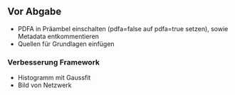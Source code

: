 ## Vor Abgabe

- PDFA in Präambel einschalten (pdfa=false auf pdfa=true setzen), sowie Metadata entkommentieren
- Quellen für Grundlagen einfügen

### Verbesserung Framework

- Histogramm mit Gaussfit
- Bild von Netzwerk
